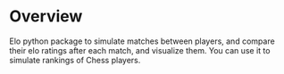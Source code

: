 # Overview
Elo python package to simulate matches between players, and compare their elo ratings after each match, and visualize them. You can use it to simulate rankings of Chess players.
